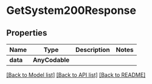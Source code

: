 # GetSystem200Response

## Properties
Name | Type | Description | Notes
------------ | ------------- | ------------- | -------------
**data** | **AnyCodable** |  | 

[[Back to Model list]](../README.md#documentation-for-models) [[Back to API list]](../README.md#documentation-for-api-endpoints) [[Back to README]](../README.md)


